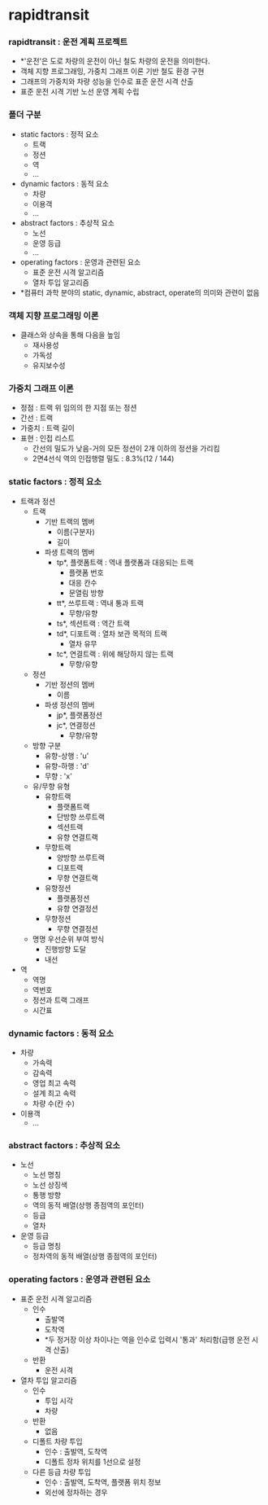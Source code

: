 # rapidtransit
### rapidtransit : 운전 계획 프로젝트
* *'운전'은 도로 차량의 운전이 아닌 철도 차량의 운전을 의미한다.
* 객체 지향 프로그래밍, 가중치 그래프 이론 기반 철도 환경 구현
* 그래프의 가중치와 차량 성능을 인수로 표준 운전 시격 산출
* 표준 운전 시격 기반 노선 운영 계획 수립
### 폴더 구분
* static factors : 정적 요소
	* 트랙
	* 정션
	* 역
	* ...
* dynamic factors : 동적 요소
	* 차량
	* 이용객
	* ...
* abstract factors : 추상적 요소
	* 노선
	* 운영 등급
	* ...
* operating factors : 운영과 관련된 요소
	* 표준 운전 시격 알고리즘
	* 열차 투입 알고리즘
* *컴퓨터 과학 분야의 static, dynamic, abstract, operate의 의미와 관련이 없음
### 객체 지향 프로그래밍 이론
* 클래스와 상속을 통해 다음을 높임
	* 재사용성
	* 가독성
	* 유지보수성
### 가중치 그래프 이론
* 정점 : 트랙 위 임의의 한 지점 또는 정션
* 간선 : 트랙
* 가중치 : 트랙 길이
* 표현 : 인접 리스트
	* 간선의 밀도가 낮음-거의 모든 정션이 2개 이하의 정션을 가리킴
	* 2면4선식 역의 인접행렬 밀도 : 8.3%(12 / 144)
### static factors : 정적 요소
* 트랙과 정션
	* 트랙
		* 기반 트랙의 멤버
			* 이름(구분자)
			* 길이
		* 파생 트랙의 멤버
			* tp*, 플랫폼트랙 : 역내 플랫폼과 대응되는 트랙
				* 플랫폼 번호
				* 대응 칸수
				* 문열림 방향
			* tt*, 쓰루트랙 : 역내 통과 트랙
				* 무향/유향
			* ts*, 섹션트랙 : 역간 트랙
			* td*, 디포트랙 : 열차 보관 목적의 트랙
				* 열차 유무
			* tc*, 연결트랙 : 위에 해당하지 않는 트랙
				* 무향/유향
	* 정션
		* 기반 정션의 멤버
			* 이름
		* 파생 정션의 멤버
			* jp*, 플랫폼정션
			* jc*, 연결정션
				* 무향/유향
	* 방향 구분
		* 유향-상행 : 'u'
		* 유향-하행 : 'd'
		* 무향 : 'x'
	* 유/무향 유형
		* 유향트랙
			* 플랫폼트랙
			* 단방향 쓰루트랙
			* 섹션트랙
			* 유향 연결트랙 
		* 무향트랙
			* 양방향 쓰루트랙
			* 디포트랙
			* 무향 연결트랙
		* 유향정션
			* 플랫폼정션
			* 유향 연결정션
		* 무향정션
			* 무향 연결정션
	* 명명 우선순위 부여 방식
		* 진행방향 도달
		* 내선
* 역
	* 역명
	* 역번호
	* 정션과 트랙 그래프
	* 시간표
### dynamic factors : 동적 요소
* 차량
	* 가속력
	* 감속력
	* 영업 최고 속력
	* 설계 최고 속력
	* 차량 수(칸 수)
* 이용객
	* ...
### abstract factors : 추상적 요소
* 노선
	* 노선 명칭
	* 노선 상징색
	* 통행 방향
	* 역의 동적 배열(상행 종점역의 포인터)
	* 등급
	* 열차
* 운영 등급
	* 등급 명칭
	* 정차역의 동적 배열(상행 종점역의 포인터)
### operating factors : 운영과 관련된 요소
* 표준 운전 시격 알고리즘
	* 인수
		* 출발역
		* 도착역
		* *두 정거장 이상 차이나는 역을 인수로 입력시 '통과' 처리함(급행 운전 시격 산출)
	* 반환
		* 운전 시격
* 열차 투입 알고리즘
	* 인수
		* 투입 시각
		* 차량
	* 반환
		* 없음
	* 디폴트 차량 투입
		* 인수 : 출발역, 도착역
		* 디폴트 정차 위치를 1선으로 설정
	* 다른 등급 차량 투입
		* 인수 : 출발역, 도착역, 플랫폼 위치 정보
		* 외선에 정차하는 경우
